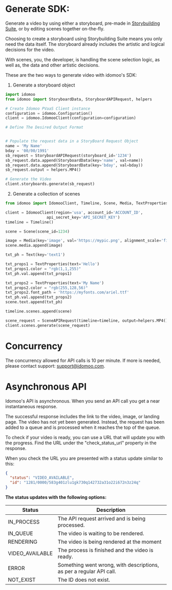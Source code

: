 # Generate SDK:
Generate a video by using either a storyboard, pre-made in [Storybuilding Suite](pv.idomoo.com), or by editing scenes together on-the-fly.

Choosing to create a storyboard using Storybuilding Suite means you only need the data itself. The storyboard already includes the artistic and logical decisions for the video.

With scenes, you, the developer, is handling the scene selection logic, as well as, the data and other artistic decisions.

These are the two ways to generate video with idomoo's SDK:

1. Generate a storyboard object

```python
import idomoo
from idomoo import StoryboardData, StoryboardAPIRequest, helpers

# Create Idomoo PVaaS Client instance
configuration = idomoo.Configuration()
client = idomoo.IdomooClient(configuration=configuration)

# Define The Desired Output Format


# Populate the request data in a StoryBoard Request Object
name = 'My Name'
bday = '00/00/1991'
sb_request = StoryboardAPIRequest(storyboard_id='1234')
sb_request.data.append(StoryboardData(key='name', val=name))
sb_request.data.append(StoryboardData(key='bday', val=bday))
sb_request.output = helpers.MP4()

# Generate the Video
client.storyboards.generate(sb_request)
```

2. Generate a collection of scenes
```python
from idomoo import IdomooClient, Timeline, Scene, Media, TextProperties, SceneAPIRequest, helpers, Text

client = IdomooClient(region='usa', account_id='ACCOUNT_ID',
                  api_secret_key='API_SECRET_KEY')
timeline = Timeline()

scene = Scene(scene_id=1234)

image = Media(key='image', val='https://mypic.png', alignment_scale='fit')
scene.media.append(image)

txt_ph = Text(key='text1')

txt_props1 = TextProperties(text='Hello')
txt_props1.color = "rgb(1,1,255)"
txt_ph.val.append(txt_props1)

txt_props2 = TextProperties(text='My Name')
txt_props2.color = "rgb(255,128,56)"
txt_props2.font_path = 'https://myfonts.com/ariel.ttf'
txt_ph.val.append(txt_props2)
scene.text.append(txt_ph)

timeline.scenes.append(scene)

scene_request = SceneAPIRequest(timeline=timeline, output=helpers.MP4())
client.scenes.generate(scene_request)

```

# Concurrency
The concurrency allowed for API calls is 10 per minute.
If more is needed, please contact support: support@idomoo.com.



# Asynchronous API
Idomoo's API is asynchronous.
When you send an API call you get a near instantaneous response.

The successful response includes the link to the video, image, or landing page.
The video has not yet been generated. Instead, the request has been added to a queue and is processed when it reaches the top of the queue.

To check if your video is ready, you can use a URL that will update you with the progress. Find the URL under the "check_status_url" property in the response.

When you check the URL you are presented with a status update similar to this:

```json
{
  "status": "VIDEO_AVAILABLE",
  "id": "1281/0000/583g401zlu1gk730q142732a31o22i672n3z24q"
}
```

**The status updates with the following options:**

| Status | Description |
|---|---|
| IN_PROCESS  | The API request arrived and is being processed.|
| IN_QUEUE | The video is waiting to be rendered. |
| RENDERING	 | The video is being rendered at the moment |
| VIDEO_AVAILABLE | The process is finished and the video is ready. |
| ERROR | Something went wrong, with descriptions, as per a regular API call. |
|NOT_EXIST | The ID does not exist. |
